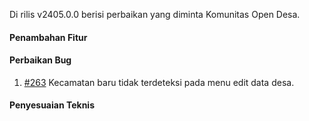 Di rilis v2405.0.0 berisi perbaikan yang diminta Komunitas Open Desa.

#### Penambahan Fitur

#### Perbaikan Bug

1. [#263](https://github.com/OpenSID/pantau/issues/263) Kecamatan baru tidak terdeteksi pada menu edit data desa.

#### Penyesuaian Teknis
